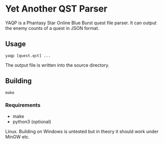 # Yet Another QST Parser
YAQP is a Phantasy Star Online Blue Burst quest file parser. It can output the enemy counts of a quest in JSON format.

## Usage
`yaqp [quest.qst] ...`

The output file is written into the source directory.

## Building
`make`

### Requirements
* make
* python3 (optional)

Linux. Building on Windows is untested but in theory it should work under MinGW etc.
